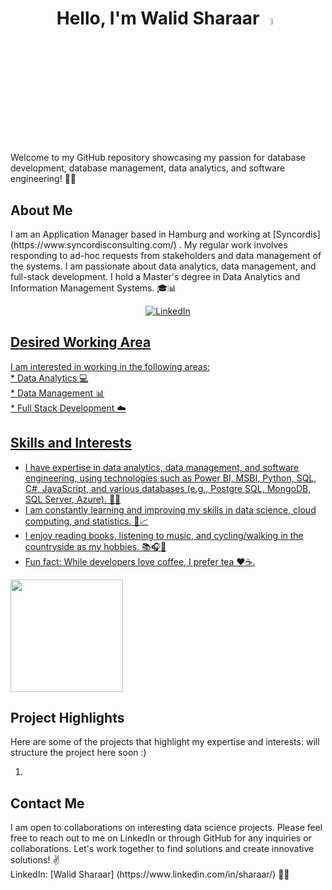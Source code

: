 <!--
**walidsharaar/walidsharaar** is a ✨ _special_ ✨ repository because its `README.md` (this file) appears on your GitHub profile.

Here are some ideas to get you started:

- 🔭 I’m currently working on ...
- 🌱 I’m currently learning ...
- 👯 I’m looking to collaborate on ...
- 🤔 I’m looking for help with ...
- 💬 Ask me about ...
- 📫 How to reach me: ...
- 😄 Pronouns: ...
- ⚡ Fun fact: ...
-->

<h1 align="center"> Hello, I'm Walid Sharaar <img src="https://media.giphy.com/media/hvRJCLFzcasrR4ia7z/giphy.gif" width="5%"> </h1>
<p>
  Welcome to my GitHub repository showcasing my passion for database development, database management, data analytics, and software engineering! 🚀🔥
</p>

<h2>  About Me </h2>
<p>
I am an Application Manager based in Hamburg and working at [Syncordis] (https://www.syncordisconsulting.com/) . My regular work involves responding to ad-hoc requests from stakeholders and data management of the systems. I am passionate about data analytics, data management, and full-stack development. I hold a Master's degree in Data Analytics and Information Management Systems. 🎓📊
</p>

<!--<h4 align="center"> a Software Engineer who is a Data Science enthusiast based in Hamburg, Germany. </h4> <br> -->
<p align = "center">
<a href="https://www.linkedin.com/in/sharaar/" target="_blank"><img src="https://img.shields.io/badge/LinkedIn-%230077B5.svg?&style=flat square&logo=linkedin&logoColor=white" alt="LinkedIn">
</p>
<h2>Desired Working Area</h2> 
<p>
I am interested in working in the following areas:</br>
* Data Analytics 💻</br>
* Data Management 📊</br>
* Full Stack Development ☁️ </br>
</p>

<h2>Skills and Interests</h2> 
<p>

* I have expertise in data analytics, data management, and software engineering, using technologies such as Power BI, MSBI, Python, SQL, C#, JavaScript, and various databases (e.g., Postgre SQL, MongoDB, SQL Server, Azure). 💼🔧</br>
* I am constantly learning and improving my skills in data science, cloud computing, and statistics. 🌱📈 </br>
* I enjoy reading books, listening to music, and cycling/walking in the countryside as my hobbies. 📚🎧🚴‍ </br>
* Fun fact: While developers love coffee, I prefer tea ❤️☕️. </br>
</p>

 <p >
<a  href="https://github.com/walidsharaar">
  <img height="180em" src="https://github-readme-stats.vercel.app/api/top-langs/?username=walidsharaar&theme=buefy&layout=compact" />
</a>
</p>
 <h2>Project Highlights</h2>
 <p>Here are some of the projects that highlight my expertise and interests: will structure the project here soon :)
<ol>
  <li></li>
</ol>
</p>
  
  <h2>Contact Me</h2>
  <p>
I am open to collaborations on interesting data science projects. Please feel free to reach out to me on LinkedIn or through GitHub for any inquiries or collaborations. Let's work together to find solutions and create innovative solutions! ✌️
  </br>
  LinkedIn: [Walid Sharaar] (https://www.linkedin.com/in/sharaar/)  💼🔗
</p>
<!--
<img alt="GIF" src="https://github.com/walidsharaar/walidsharaar/blob/main/code.gif?raw=true" width="600" height="320" align="center" />

### 🛠 &nbsp;Tech Stack
-  💻 &nbsp; Python | Javascript 
-  📊 &nbsp; Power BI | Tableau 
-  🌐 &nbsp; HTML | CSS | Bootstrap | Material UI | Node.js | ReactJS
-  🛢  &nbsp; SQL | MS SQL |PostgreSQL 
-  🔧 &nbsp; Visual Studio | Git | Github | Postman API | Markdown 
-->


